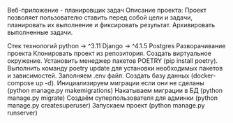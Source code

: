 Веб-приложение - планировщик задач
Описание проекта:
Проект позволяет пользователю ставить перед собой цели и задачи, планировать их выполнение и фиксировать результат. Архивировать выполненные задачи.

Стек технологий
python -> ^3.11
Django -> ^4.1.5
Postgres
Разворачивание проекта
Клонировать проект из репозитория.
Создать виртуальное окружение.
Установить менеджер пакетов POETRY (pip install poetry).
Выполнить команду poetry update для установки необходимых пакетов и зависимостей.
Заполняем .env файл.
Создать базу данных (docker-compose up -d).
Инициализируем миграции если они не сделаны (python manage.py makemigrations)
Накатываем миграции в БД (python manage.py migrate)
Создаём суперпользователя для админки (python manage.py createsuperuser)
Запускаем проект (python manage.py runserver)